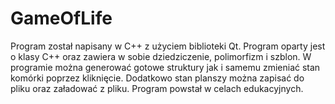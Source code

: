 # GameOfLife

Program został napisany w C++ z użyciem biblioteki Qt. Program oparty jest o klasy C++ oraz zawiera w sobie dziedziczenie, polimorfizm i szblon.
W programie można generować gotowe struktury jak i samemu zmieniać stan komórki poprzez kliknięcie. Dodatkowo stan planszy można zapisać do pliku oraz załadować z pliku.
Program powstał w celach edukacyjnych.
